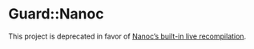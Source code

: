 # Guard::Nanoc

This project is deprecated in favor of [Nanoc’s built-in live recompilation](https://nanoc.app/doc/sites/#live-recompilation).
